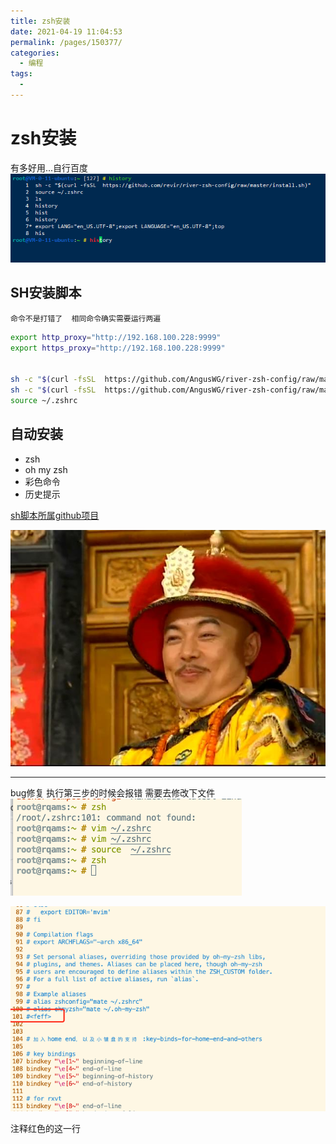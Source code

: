 ```yaml
---
title: zsh安装
date: 2021-04-19 11:04:53
permalink: /pages/150377/
categories:
  - 编程
tags:
  - 
---
```

# zsh安装  

有多好用...自行百度
![image.png](../images/7485616-952a2a1c99f1161c.png)

## SH安装脚本

`命令不是打错了  相同命令确实需要运行两遍`

``` bash
export http_proxy="http://192.168.100.228:9999"
export https_proxy="http://192.168.100.228:9999"


sh -c "$(curl -fsSL  https://github.com/AngusWG/river-zsh-config/raw/master/install.sh)"
sh -c "$(curl -fsSL  https://github.com/AngusWG/river-zsh-config/raw/master/install.sh)"
source ~/.zshrc
```

## 自动安装

* zsh
* oh my zsh
* 彩色命令
* 历史提示

[sh脚本所属github项目](https://github.com/revir/river-zsh-config)

![image.png](../images/7485616-b9635679b1e6216c.png)

---
bug修复
执行第三步的时候会报错
需要去修改下文件
![image.png](../images/7485616-dffeac073f4f378d.png)

![image.png](../images/7485616-46b011bc4eface7a.png)

注释红色的这一行
